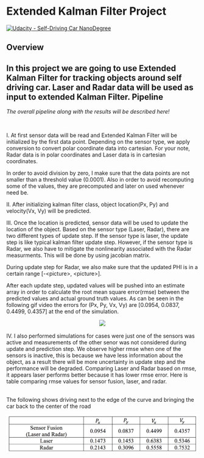 # Extended Kalman Filter Project

[![Udacity - Self-Driving Car NanoDegree](https://s3.amazonaws.com/udacity-sdc/github/shield-carnd.svg)](http://www.udacity.com/drive)

Overview
---
In this project we are going to use Extended Kalman Filter for tracking objects around self driving car. Laser and Radar data will be used as input to extended Kalman Filter. 
Pipeline
---

*The overall pipeline along with the results will be described here!*

<br>

I. At first sensor data will be read and Extended Kalman Filter will be initialized by the first data point. Depending on the sensor type, we apply conversion to convert polar coordinate data into cartesian. For your note, Radar data is in polar coordinates and Laser data is in cartesian coordinates.

In order to avoid division by zero, I make sure that the data points are not smaller than a threshold value (0.0001). Also in order to avoid recomputing some of the values, they are precomputed and later on used whenever need be.

II. After initializing kalman filter class, object location(Px, Py) and velocity(Vx, Vy) will be predicted.

III. Once the location is predicted, sensor data will be used to update the location of the object. Based on the sensor type (Laser, Radar), there are two different types of update step. If the sensor type is laser, the update step is like typical kalman filter update step. However, if the sensor type is Radar, we also have to mitigate the nonlinearity associated with the Radar measurments. This will be done by using jacobian matrix.

During update step for Radar, we also make sure that the updated PHI is in a certain range [-\<picture></picture>, \<picture></picture>].

After each update step, updated values will be pushed into an estimate array in order to calculate the root mean square error(rmse) between the predicted values and actual ground truth values. As can be seen in the following gif video the errors for (Px, Py, Vx, Vy) are [0.0954, 0.0837, 0.4499, 0.4357] at the end of the simulation.

<p align="center">
<img src="https://j.gifs.com/ZVZwnv.gif" width = "600" />
</p>

IV. I also performed simulations for cases were just one of the sensors was active and measurements of the other senor was not considered during update and prediction step. We observe higher rmse when one of the sensors is inactive, this is because we have less information about the object, as a result there will be more uncertainty in update step and the performance will be degraded. Comparing Laser and Radar based on rmse, it appears laser performs better because it has lower rmse error. Here is table comparing rmse values for sensor fusion, laser, and radar.

<!-- [![IMAGE ALT TEXT HERE](https://img.youtube.com/vi/EAdp8r0g58M/0.jpg)](https://www.youtube.com/watch?v=EAdp8r0g58M) -->
<!-- [![Demo Sensor Fusion](https://j.gifs.com/ZVZwnv.gif)](https://www.youtube.com/watch?v=EAdp8r0g58M) -->







<br>The following shows driving next to the edge of the curve and bringing the car back to the center of the road</br>
<p align="center"><img src="image/table.png" width = "600" alt="Combined Image" />
</p>

</br>
<br></br>


